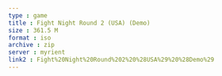 ```yaml
---
type : game
title : Fight Night Round 2 (USA) (Demo)
size : 361.5 M
format : iso
archive : zip
server : myrient
link2 : Fight%20Night%20Round%202%20%28USA%29%20%28Demo%29
---
```

